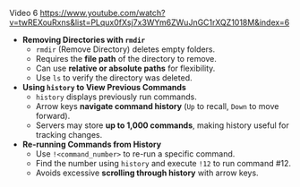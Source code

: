 Video 6
https://www.youtube.com/watch?v=twREXouRxns&list=PLqux0fXsj7x3WYm6ZWuJnGC1rXQZ1018M&index=6

- **Removing Directories with `rmdir`**
    - `rmdir` (Remove Directory) deletes empty folders.
    - Requires the **file path** of the directory to remove.
    - Can use **relative or absolute paths** for flexibility.
    - Use `ls` to verify the directory was deleted.
- **Using `history` to View Previous Commands**
    - `history` displays previously run commands.
    - Arrow keys **navigate command history** (`Up` to recall, `Down` to move forward).
    - Servers may store **up to 1,000 commands**, making history useful for tracking changes.
- **Re-running Commands from History**
    - Use `!<command_number>` to re-run a specific command.
    - Find the number using `history` and execute `!12` to run command #12.
    - Avoids excessive **scrolling through history** with arrow keys.